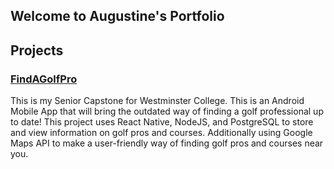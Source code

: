 ## Welcome to Augustine's Portfolio

## Projects 
### [FindAGolfPro](https://github.com/augValdez/FindAGolfPro/tree/master)
This is my Senior Capstone for Westminster College. This is an Android Mobile App that will bring the outdated way of finding a golf professional up to date! This project uses React Native, NodeJS, and PostgreSQL to store and view information on golf pros and courses. Additionally using Google Maps API to make a user-friendly way of finding golf pros and courses near you.
